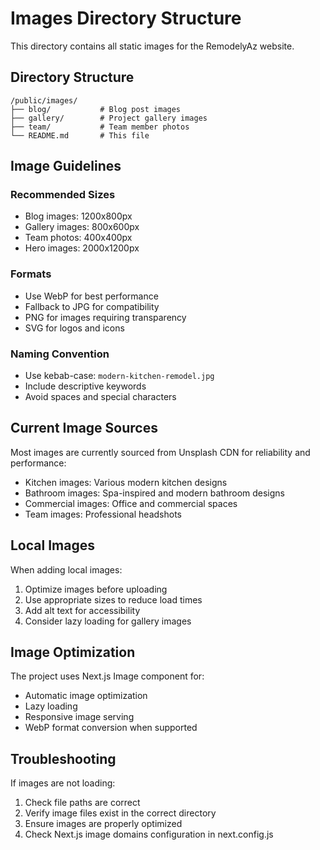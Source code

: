 # Images Directory Structure

This directory contains all static images for the RemodelyAz website.

## Directory Structure

```
/public/images/
├── blog/           # Blog post images
├── gallery/        # Project gallery images  
├── team/           # Team member photos
└── README.md       # This file
```

## Image Guidelines

### Recommended Sizes
- Blog images: 1200x800px
- Gallery images: 800x600px
- Team photos: 400x400px
- Hero images: 2000x1200px

### Formats
- Use WebP for best performance
- Fallback to JPG for compatibility
- PNG for images requiring transparency
- SVG for logos and icons

### Naming Convention
- Use kebab-case: `modern-kitchen-remodel.jpg`
- Include descriptive keywords
- Avoid spaces and special characters

## Current Image Sources

Most images are currently sourced from Unsplash CDN for reliability and performance:
- Kitchen images: Various modern kitchen designs
- Bathroom images: Spa-inspired and modern bathroom designs
- Commercial images: Office and commercial spaces
- Team images: Professional headshots

## Local Images

When adding local images:
1. Optimize images before uploading
2. Use appropriate sizes to reduce load times
3. Add alt text for accessibility
4. Consider lazy loading for gallery images

## Image Optimization

The project uses Next.js Image component for:
- Automatic image optimization
- Lazy loading
- Responsive image serving
- WebP format conversion when supported

## Troubleshooting

If images are not loading:
1. Check file paths are correct
2. Verify image files exist in the correct directory
3. Ensure images are properly optimized
4. Check Next.js image domains configuration in next.config.js
